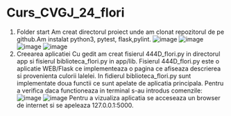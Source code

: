 # Curs_CVGJ_24_flori
1. Folder start
   Am creat directorul proiect unde am clonat repozitorul de pe github.Am instalat python3, pytest, flask,pylint.
![image](https://github.com/StateAnelice/Curs_CVGJ_24_flori/assets/165558775/6fc8610c-51ad-4f07-8e87-665bf839e14b)
![image](https://github.com/StateAnelice/Curs_CVGJ_24_flori/assets/165558775/18c29b76-6dda-45ae-8d0d-4c5e81bf8f68)
![image](https://github.com/StateAnelice/Curs_CVGJ_24_flori/assets/165558775/b29a0566-1208-4c14-ad20-49dd66b4b4af)
![image](https://github.com/StateAnelice/Curs_CVGJ_24_flori/assets/165558775/76af3cec-d9d0-4f3f-be8d-ac5b8da00631)
2. Creearea aplicatiei
   Cu gedit am creat fisierul 444D_flori.py in directorul app si fisierul biblioteca_flori.py in app/lib. Fisierul 444D_flori.py este o aplicatie WEB/Flask ce implementeaza o pagina ce afiseaza descrierea si provenienta culorii lalelei. In fidierul biblioteca_flori.py sunt implementate doua functii ce sunt apelate de aplicatia principala.
   Pentru a verifica daca functioneaza in terminal s-au introdus comenzile:
   ![image](https://github.com/StateAnelice/Curs_CVGJ_24_flori/assets/165558775/799224a0-32ed-4fad-9b03-3474baaad2fa)
   ![image](https://github.com/StateAnelice/Curs_CVGJ_24_flori/assets/165558775/d863870d-fedc-444c-9083-9f6a3fe4b808)
   Pentru a vizualiza aplicatia se acceseaza un browser de internet si se apeleaza 127.0.0.1:5000.
   

   








